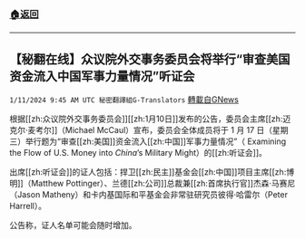 ###  [:house:返回](README.md)
---


## 【秘翻在线】众议院外交事务委员会将举行“审查美国资金流入中国军事力量情况”听证会
`1/11/2024 9:45 AM UTC 秘密翻譯組G-Translators` [轉載自GNews](https://gnews.org/articles/2208191)

根据[[zh:众议院外交事务委员会]][[zh:1月10日]]发布的公告，委员会主席[[zh:迈克尔·麦考尔]]（Michael McCaul）宣布，委员会全体成员将于 1 月 17 日（星期三）举行题为“审查[[zh:美国]]资金流入[[zh:中国]]军事力量情况”（ Examining the Flow of U.S. Money into _China_’s Military Might）的[[zh:听证会]]。

出席[[zh:听证会]]的证人包括：捍卫[[zh:民主]]基金会[[zh:中国]]项目主席[[zh:博明]]（Matthew Pottinger）、兰德[[zh:公司]]总裁兼[[zh:首席执行官]]杰森·马赛尼（Jason Matheny）和卡内基国际和平基金会非常驻研究员彼得·哈雷尔（Peter Harrell）。

公告称，证人名单可能会随时增加。
